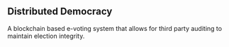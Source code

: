 ## Distributed Democracy

A blockchain based e-voting system that allows for third party auditing to maintain election integrity.

